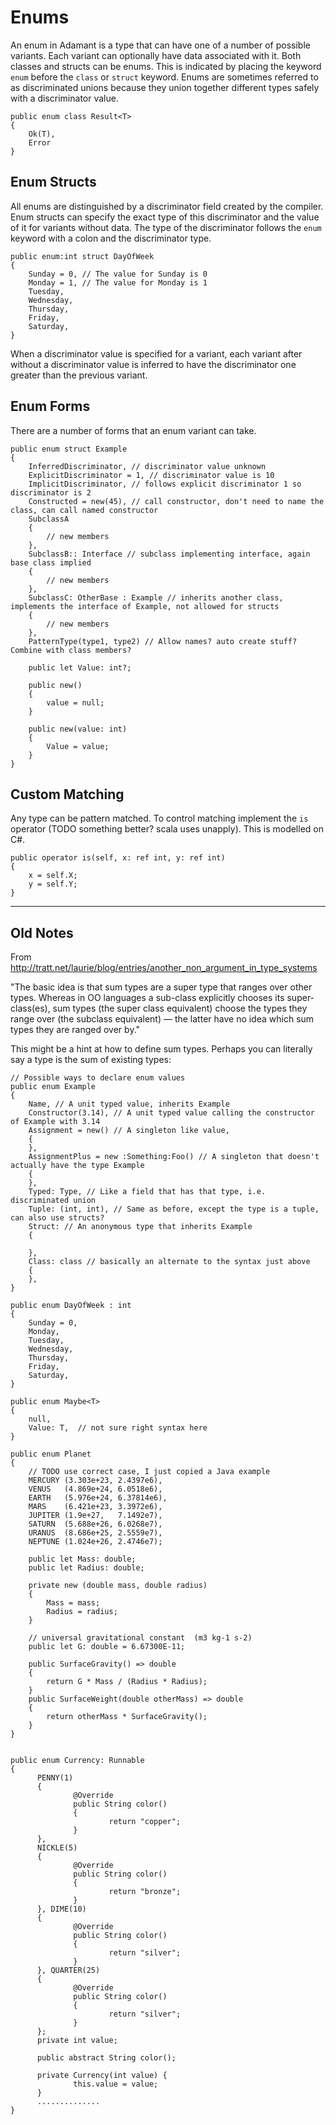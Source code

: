 # Enums

An enum in Adamant is a type that can have one of a number of possible variants.  Each variant can optionally have data associated with it.  Both classes and structs can be enums.  This is indicated by placing the keyword `enum` before the `class` or `struct` keyword.  Enums are sometimes referred to as discriminated unions because they union together different types safely with a discriminator value.

	public enum class Result<T>
	{
		Ok(T),
		Error
	}

## Enum Structs

All enums are distinguished by a discriminator field created by the compiler.  Enum structs can specify the exact type of this discriminator and the value of it for variants without data.  The type of the discriminator follows the `enum` keyword with a colon and the discriminator type.

	public enum:int struct DayOfWeek
	{
		Sunday = 0, // The value for Sunday is 0
		Monday = 1, // The value for Monday is 1
		Tuesday,
		Wednesday,
		Thursday,
		Friday,
		Saturday,
	}

When a discriminator value is specified for a variant, each variant after without a discriminator value is inferred to have the discriminator one greater than the previous variant. 

## Enum Forms

There are a number of forms that an enum variant can take.

	public enum struct Example
	{
		InferredDiscriminator, // discriminator value unknown
		ExplicitDiscriminator = 1, // discriminator value is 10
		ImplicitDiscriminator, // follows explicit discriminator 1 so discriminator is 2
		Constructed = new(45), // call constructor, don't need to name the class, can call named constructor
		SubclassA
		{
			// new members
		},
		SubclassB:: Interface // subclass implementing interface, again base class implied
		{
			// new members
		},
		SubclassC: OtherBase : Example // inherits another class, implements the interface of Example, not allowed for structs
		{
			// new members
		},
		PatternType(type1, type2) // Allow names? auto create stuff?  Combine with class members?

		public let Value: int?;

		public new()
		{
			value = null;
		}

		public new(value: int)
		{
			Value = value;
		}
	}

## Custom Matching

Any type can be pattern matched.  To control matching implement the `is` operator (TODO something better? scala uses unapply).  This is modelled on C#.

	public operator is(self, x: ref int, y: ref int)
	{
		x = self.X;
		y = self.Y;
	}

---------
## Old Notes

From http://tratt.net/laurie/blog/entries/another_non_argument_in_type_systems

"The basic idea is that sum types are a super type that ranges over other types. Whereas in OO languages a sub-class explicitly chooses its super-class(es), sum types (the super class equivalent) choose the types they range over (the subclass equivalent) — the latter have no idea which sum types they are ranged over by."

This might be a hint at how to define sum types.  Perhaps you can literally say a type is the sum of existing types:

	// Possible ways to declare enum values
	public enum Example
	{
		Name, // A unit typed value, inherits Example
		Constructor(3.14), // A unit typed value calling the constructor of Example with 3.14
		Assignment = new() // A singleton like value,
		{
		},
		AssignmentPlus = new :Something:Foo() // A singleton that doesn't actually have the type Example
		{
		},
		Typed: Type, // Like a field that has that type, i.e. discriminated union
		Tuple: (int, int), // Same as before, except the type is a tuple, can also use structs?
		Struct: // An anonymous type that inherits Example
		{

		},
		Class: class // basically an alternate to the syntax just above
		{
		},
	}

	public enum DayOfWeek : int
	{
		Sunday = 0,
		Monday,
		Tuesday,
		Wednesday,
		Thursday,
		Friday,
		Saturday,
	}

	public enum Maybe<T>
	{
		null,
		Value: T,  // not sure right syntax here
	}

	public enum Planet
	{
		// TODO use correct case, I just copied a Java example
		MERCURY (3.303e+23, 2.4397e6),
		VENUS   (4.869e+24, 6.0518e6),
		EARTH   (5.976e+24, 6.37814e6),
		MARS    (6.421e+23, 3.3972e6),
		JUPITER (1.9e+27,   7.1492e7),
		SATURN  (5.688e+26, 6.0268e7),
		URANUS  (8.686e+25, 2.5559e7),
		NEPTUNE (1.024e+26, 2.4746e7);

		public let Mass: double;
		public let Radius: double;

		private new (double mass, double radius)
		{
			Mass = mass;
			Radius = radius;
		}

		// universal gravitational constant  (m3 kg-1 s-2)
		public let G: double = 6.67300E-11;

		public SurfaceGravity() => double
		{
			return G * Mass / (Radius * Radius);
		}
		public SurfaceWeight(double otherMass) => double
		{
			return otherMass * SurfaceGravity();
		}
	}


	public enum Currency: Runnable
	{
		  PENNY(1)
		  {
				  @Override
				  public String color()
				  {
						  return "copper";
				  }
		  },
		  NICKLE(5)
		  {
				  @Override
				  public String color()
				  {
						  return "bronze";
				  }
		  }, DIME(10)
		  {
				  @Override
				  public String color()
				  {
						  return "silver";
				  }
		  }, QUARTER(25)
		  {
				  @Override
				  public String color()
				  {
						  return "silver";
				  }
		  };
		  private int value;

		  public abstract String color();
		
		  private Currency(int value) {
				  this.value = value;
		  }
		  ..............
	}       

